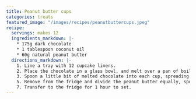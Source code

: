 ```yaml
---
title: Peanut butter cups
categories: treats
featured_image: "/images/recipes/peanutbuttercups.jpeg"
recipe:
  servings: makes 12
  ingredients_markdown: |-
    * 175g dark chocolate
    * 1 tablespoon coconut oil
    * 60g natural peanut butter
  directions_markdown: |-
    1. Line a tray with 12 cupcake liners.
    2. Place the chocolate in a glass bowl, and melt over a pan of boiling water. Stir in the coconut oil.
    3. Spoon a little bit of melted chocolate into each cup, spreading a thin layer up the edges of the liners. This will ensure the peanut butter is encased in the chocolate. Transfer to the fridge for 5-10 minutes to set slightly.
    5. Remove from the fridge and divide the peanut butter equally, spooning it into the centre of each cup. Top with the remaining chocolate to cover.
    7. Transfer to the fridge for 1 hour to set.
---
```

